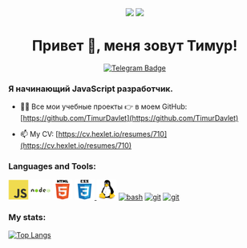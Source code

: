 <div align="center">
<img src="https://media.giphy.com/media/M9gbBd9nbDrOTu1Mqx/giphy.gif" width="100"/>
<img src="https://giphy.com/embed/qgQUggAC3Pfv687qPC" width="100"/>
</div>

<h1 align="center">Привет 👋, меня зовут Тимур!</h1>

<div align ="center">

[![Telegram Badge](https://img.shields.io/badge/-Telegram-0088cc?style=flat-square&logo=Telegram&logoColor=white)](https://t.me/TimurDavlet)

</div>

<h3>Я начинающий JavaScript разработчик.</h3>

- 👨‍💻 Все мои учебные проекты 👉 в моем GitHub: [https://github.com/TimurDavlet](https://github.com/TimurDavlet)

- 📫 My CV: [https://cv.hexlet.io/resumes/710](https://cv.hexlet.io/resumes/710)
  

<h3 align="left">Languages and Tools:</h3>
<p align="left">
<a href="https://developer.mozilla.org/en-US/docs/Web/JavaScript" target="_blank" rel="noreferrer"> <img src="https://raw.githubusercontent.com/devicons/devicon/master/icons/javascript/javascript-original.svg" alt="javascript" width="40" height="40"/></a> 
<a href="https://nodejs.org" target="_blank" rel="noreferrer"> <img src="https://raw.githubusercontent.com/devicons/devicon/master/icons/nodejs/nodejs-original-wordmark.svg" alt="nodejs" width="40" height="40"/></a>
<a href="https://www.w3.org/html/" target="_blank" rel="noreferrer"> <img src="https://raw.githubusercontent.com/devicons/devicon/master/icons/html5/html5-original-wordmark.svg" alt="html5" width="40" height="40"/></a>
<a href="https://www.w3schools.com/css/" target="_blank" rel="noreferrer"> <img src="https://raw.githubusercontent.com/devicons/devicon/master/icons/css3/css3-original-wordmark.svg" alt="css3" width="40" height="40"/> </a>
<a href="https://www.linux.org/" target="_blank" rel="noreferrer"> <img src="https://raw.githubusercontent.com/devicons/devicon/master/icons/linux/linux-original.svg" alt="linux" width="40" height="40"/></a>
<a href="https://www.gnu.org/software/bash/" target="_blank" rel="noreferrer"> <img src="https://www.vectorlogo.zone/logos/gnu_bash/gnu_bash-icon.svg" alt="bash" width="40" height="40"/></a> 
<a href="https://git-scm.com/" target="_blank" rel="noreferrer"> <img src="https://www.vectorlogo.zone/logos/git-scm/git-scm-icon.svg" alt="git" width="40" height="40"/></a>
<a href="https://git-scm.com/" target="_blank" rel="noreferrer"> <img src="https://www.vectorlogo.zone/logos/reactjs/reactjs-icon.svg" alt="git" width="40" height="40"/></a> 
</p>

<h3 align="left">My stats:</h3>

[![Top Langs](https://github-readme-stats.vercel.app/api/top-langs/?username=TimurDavlet&layout=compact&theme=vision-friendly-dark)](https://github.com/anuraghazra/github-readme-stats)

